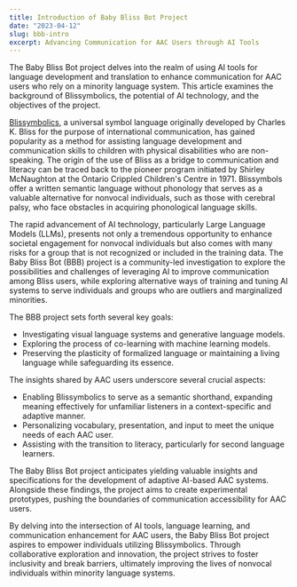 ```yaml
---
title: Introduction of Baby Bliss Bot Project
date: "2023-04-12"
slug: bbb-intro
excerpt: Advancing Communication for AAC Users through AI Tools
---
```


The Baby Bliss Bot project delves into the realm of using AI tools for language development
and translation to enhance communication for AAC users who rely on a minority language system.
This article examines the background of Blissymbolics, the potential of AI technology, and
the objectives of the project.

[Blissymbolics](https://www.blissymbolics.org/), a universal symbol language originally developed
by Charles K. Bliss for the purpose of international communication, has gained popularity as a
method for assisting language development and communication skills to children with physical
disabilities who are non-speaking. The origin of the use of Bliss as a bridge to communication and
literacy can be traced back to the pioneer program initiated by Shirley McNaughton at the Ontario
Crippled Children's Centre in 1971. Blissymbols offer a written semantic language without phonology
that serves as a valuable alternative for nonvocal individuals, such as those with cerebral palsy,
who face obstacles in acquiring phonological language skills.

The rapid advancement of AI technology, particularly Large Language Models (LLMs), presents not only a
tremendous opportunity to enhance societal engagement for nonvocal individuals but also comes with
many risks for a group that is not recognized or included in the training data. The Baby Bliss Bot
(BBB) project is a community-led investigation to explore the possibilities and challenges of
leveraging AI to improve communication among Bliss users, while exploring alternative ways of training
and tuning AI systems to serve individuals and groups who are outliers and marginalized minorities.

The BBB project sets forth several key goals:

* Investigating visual language systems and generative language models.
* Exploring the process of co-learning with machine learning models.
* Preserving the plasticity of formalized language or maintaining a living language while safeguarding
its essence.

The insights shared by AAC users underscore several crucial aspects:

* Enabling Blissymbolics to serve as a semantic shorthand, expanding meaning effectively for unfamiliar
listeners in a context-specific and adaptive manner.
* Personalizing vocabulary, presentation, and input to meet the unique needs of each AAC user.
* Assisting with the transition to literacy, particularly for second language learners.

The Baby Bliss Bot project anticipates yielding valuable insights and specifications for the development
of adaptive AI-based AAC systems. Alongside these findings, the project aims to create experimental
prototypes, pushing the boundaries of communication accessibility for AAC users.

By delving into the intersection of AI tools, language learning, and communication enhancement for AAC
users, the Baby Bliss Bot project aspires to empower individuals utilizing Blissymbolics. Through
collaborative exploration and innovation, the project strives to foster inclusivity and break barriers,
ultimately improving the lives of nonvocal individuals within minority language systems.
